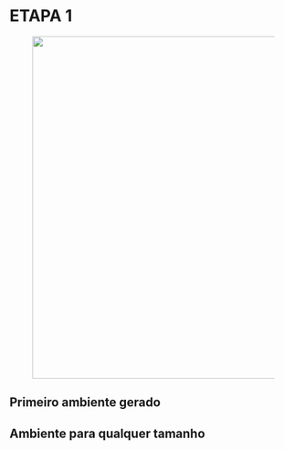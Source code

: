 # **ETAPA 1**

<figure>
<center> 
<img src='https://drive.google.com/uc?export=view&id=1kLssH5_OMj55O3xwJz1DOYYwqkNMuJ6A' width="600" />

  
</center>
</figure>

## **Primeiro ambiente gerado**

<p ALIGN=justify ></p>



## **Ambiente para qualquer tamanho**

<p ALIGN=justify ></p>

<p ALIGN=justify ></p>
